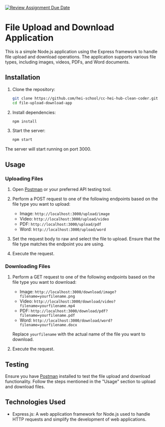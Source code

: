 [![Review Assignment Due Date](https://classroom.github.com/assets/deadline-readme-button-24ddc0f5d75046c5622901739e7c5dd533143b0c8e959d652212380cedb1ea36.svg)](https://classroom.github.com/a/wTBA-Etm)
# File Upload and Download Application

This is a simple Node.js application using the Express framework to handle file upload and download operations. The application supports various file types, including images, videos, PDFs, and Word documents.

## Installation

1. Clone the repository:
   ```bash
   git clone https://github.com/hei-school/cc-hei-hub-clean-coder.git
   cd file-upload-download-app
   ```

2. Install dependencies:
   ```bash
   npm install
   ```

3. Start the server:
   ```bash
   npm start
   ```

The server will start running on port 3000.

## Usage

### Uploading Files

1. Open [Postman](https://www.postman.com/) or your preferred API testing tool.

2. Perform a POST request to one of the following endpoints based on the file type you want to upload:

   - Image: `http://localhost:3000/upload/image`
   - Video: `http://localhost:3000/upload/video`
   - PDF: `http://localhost:3000/upload/pdf`
   - Word: `http://localhost:3000/upload/word`

3. Set the request body to raw and select the file to upload. Ensure that the file type matches the endpoint you are using.

4. Execute the request.

### Downloading Files

1. Perform a GET request to one of the following endpoints based on the file type you want to download:

   - Image: `http://localhost:3000/download/image?filename=yourfilename.png`
   - Video: `http://localhost:3000/download/video?filename=yourfilename.mp4`
   - PDF: `http://localhost:3000/download/pdf?filename=yourfilename.pdf`
   - Word: `http://localhost:3000/download/word?filename=yourfilename.docx`

   Replace `yourfilename` with the actual name of the file you want to download.

2. Execute the request.

## Testing

Ensure you have [Postman](https://www.postman.com/) installed to test the file upload and download functionality. Follow the steps mentioned in the "Usage" section to upload and download files.

## Technologies Used

- Express.js: A web application framework for Node.js used to handle HTTP requests and simplify the development of web applications.
